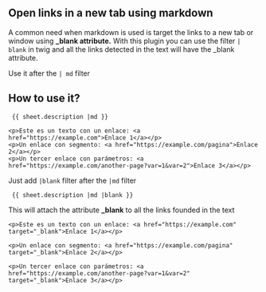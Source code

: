 Open links in a new tab using markdown
-

A common need when markdown is used is target the links to a new tab or window using **_blank attribute.** With this plugin you can use the filter ```| blank``` in twig and all the links detected in the text will have the _blank attribute. 

Use it after the ```| md``` filter


How to use it?
-


```  {{ sheet.description |md }} ```

```
<p>Este es un texto con un enlace: <a href="https://example.com">Enlace 1</a></p>
<p>Un enlace con segmento: <a href="https://example.com/pagina">Enlace 2</a></p>
<p>Un tercer enlace con parámetros: <a href="https://example.com/another-page?var=1&var=2">Enlace 3</a></p>
```

Just add ```|blank``` filter after the ```|md``` filter

```  {{ sheet.description |md |blank }} ```

This will attach the attribute **_blank** to all the links founded in the text

```
<p>Este es un texto con un enlace: <a href="https://example.com" target="_blank">Enlace 1</a></p>

<p>Un enlace con segmento: <a href="https://example.com/pagina" target="_blank">Enlace 2</a></p>

<p>Un tercer enlace con parámetros: <a href="https://example.com/another-page?var=1&var=2"  target="_blank">Enlace 3</a></p>
```
